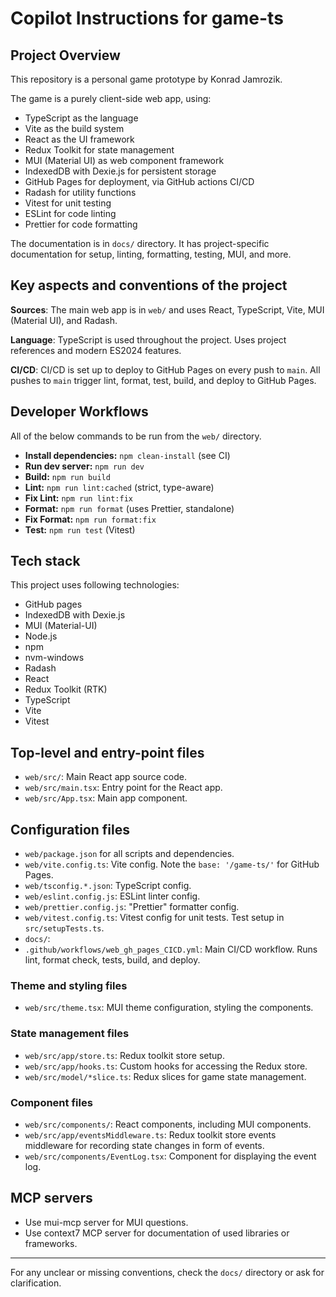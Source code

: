 # Copilot Instructions for game-ts

## Project Overview

This repository is a personal game prototype by Konrad Jamrozik.

The game is a purely client-side web app, using:

- TypeScript as the language
- Vite as the build system
- React as the UI framework
- Redux Toolkit for state management
- MUI (Material UI) as web component framework
- IndexedDB with Dexie.js for persistent storage
- GitHub Pages for deployment, via GitHub actions CI/CD
- Radash for utility functions
- Vitest for unit testing
- ESLint for code linting
- Prettier for code formatting

The documentation is in `docs/` directory.
It has project-specific documentation for setup, linting, formatting, testing, MUI, and more.

## Key aspects and conventions of the project

**Sources**: The main web app is in `web/` and uses React, TypeScript, Vite, MUI (Material UI), and Radash.

**Language**: TypeScript is used throughout the project. Uses project references and modern ES2024 features.

**CI/CD**:  CI/CD is set up to deploy to GitHub Pages on every push to `main`. 
  All pushes to `main` trigger lint, format, test, build, and deploy to GitHub Pages.

## Developer Workflows

All of the below commands to be run from the `web/` directory.

- **Install dependencies:** `npm clean-install` (see CI)
- **Run dev server:** `npm run dev`
- **Build:** `npm run build`
- **Lint:** `npm run lint:cached` (strict, type-aware)
- **Fix Lint:** `npm run lint:fix`
- **Format:** `npm run format` (uses Prettier, standalone)
- **Fix Format:** `npm run format:fix`
- **Test:** `npm run test` (Vitest)

## Tech stack

This project uses following technologies:

- GitHub pages
- IndexedDB with Dexie.js
- MUI (Material-UI)
- Node.js
- npm
- nvm-windows
- Radash
- React
- Redux Toolkit (RTK)
- TypeScript
- Vite
- Vitest

## Top-level and entry-point files

- `web/src/`: Main React app source code.
- `web/src/main.tsx`: Entry point for the React app.
- `web/src/App.tsx`: Main app component.

## Configuration files

- `web/package.json` for all scripts and dependencies.
- `web/vite.config.ts`: Vite config. Note the `base: '/game-ts/'` for GitHub Pages.
- `web/tsconfig.*.json`: TypeScript config. 
- `web/eslint.config.js`: ESLint linter config.
- `web/prettier.config.js`: "Prettier" formatter config.
- `web/vitest.config.ts`: Vitest config for unit tests. Test setup in `src/setupTests.ts`.
- `docs/`: 
- `.github/workflows/web_gh_pages_CICD.yml`: Main CI/CD workflow. Runs lint, format check, tests, build, and deploy.


### Theme and styling files

- `web/src/theme.tsx`: MUI theme configuration, styling the components.

### State management files

- `web/src/app/store.ts`: Redux toolkit store setup.
- `web/src/app/hooks.ts`: Custom hooks for accessing the Redux store.
- `web/src/model/*slice.ts`: Redux slices for game state management.

### Component files

- `web/src/components/`: React components, including MUI components.
- `web/src/app/eventsMiddleware.ts`: Redux toolkit store events middleware for recording state changes in form of events.
- `web/src/components/EventLog.tsx`: Component for displaying the event log.

## MCP servers

- Use mui-mcp server for MUI questions.
- Use context7 MCP server for documentation of used libraries or frameworks.

---
For any unclear or missing conventions, check the `docs/` directory or ask for clarification.
